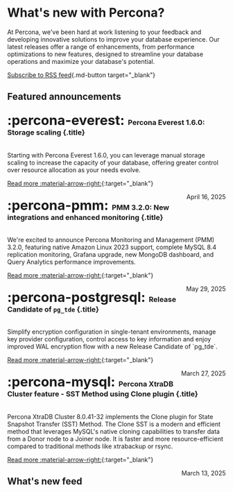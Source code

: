 # What's new with Percona?

At Percona, we've been hard at work listening to your feedback and developing innovative solutions to improve your database experience. Our latest releases offer a range of enhancements, from performance optimizations to new features, designed to streamline your database operations and maximize your database's potential.

[Subscribe to RSS feed](https://docs.percona.com/feed_rss_created.xml){.md-button target="_blank"}

## Featured announcements

<div data-grid markdown>


<div data-banner="everest" markdown>

### <span style="font-size:1.875em;margin-right:0.125em">:percona-everest:</span> Percona Everest 1.6.0: Storage scaling {.title}
<br>
Starting with Percona Everest 1.6.0, you can leverage manual storage scaling to increase the capacity of your database, offering greater control over resource allocation as your needs evolve.


<div class="actions" markdown>

[Read more :material-arrow-right:](../new/posts/Percona%20Everest/storage_scaling.md){:target="_blank"}

<span style="float: right;">April 16, 2025</span>

</div>
</div>

<div data-banner="pmm" markdown>

### <span style="font-size:1.875em;margin-right:0.125em">:percona-pmm:</span> PMM 3.2.0: New integrations and enhanced monitoring {.title}
<br>
We're excited to announce Percona Monitoring and Management (PMM) 3.2.0, featuring native Amazon Linux 2023 support, complete MySQL 8.4 replication monitoring, Grafana upgrade, new MongoDB dashboard, and Query Analytics performance improvements.

<div class="actions" markdown>

[Read more :material-arrow-right:](../new/posts/Percona%20Monitoring%20and%20Management/pmm-3.2.0-release.md){:target="_blank"}

<span style="float: right;">May 29, 2025</span>

</div>
</div>

<div data-banner="postgresql" markdown>

### <span style="font-size:1.875em;margin-right:0.125em">:percona-postgresql:</span> Release Candidate of `pg_tde` {.title}
<br>
Simplify encryption configuration in single-tenant environments, manage key provider configuration, control access to key information and enjoy improved WAL encryption flow with a new Release Candidate of `pg_tde`.  
<div class="actions" markdown>

[Read more :material-arrow-right:](../new/posts/PostgreSQL/pg-tde-rc-release.md){:target="_blank"}

<span style="float: right;">March 27, 2025</span>

</div>
</div>

<div data-banner="mysql" markdown>

### <span style="font-size:1.875em;margin-right:0.125em">:percona-mysql:</span> Percona XtraDB Cluster feature - SST Method using Clone plugin {.title}
<br>
Percona XtraDB Cluster 8.0.41-32 implements the Clone plugin for State Snapshot Transfer (SST) Method. The Clone SST is a modern and efficient method that leverages MySQL's native cloning capabilities to transfer data from a Donor node to a Joiner node. It is faster and more resource-efficient compared to traditional methods like xtrabackup or rsync.

<div class="actions" markdown>

[Read more :material-arrow-right:](../new/posts/MySQL/clone-sst.md){:target="_blank"}

<span style="float: right;">March 13, 2025</span>

</div>
</div>



</div>

## What's new feed
